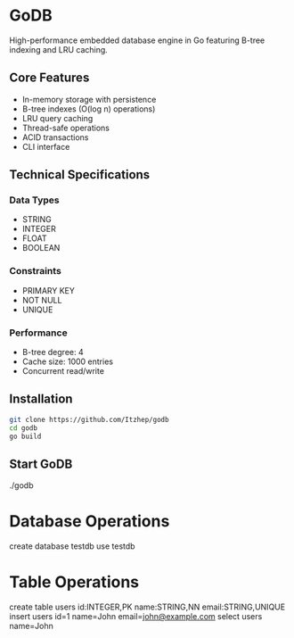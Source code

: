 # GoDB

High-performance embedded database engine in Go featuring B-tree indexing and LRU caching.

## Core Features

- In-memory storage with persistence
- B-tree indexes (O(log n) operations)
- LRU query caching
- Thread-safe operations
- ACID transactions
- CLI interface

## Technical Specifications

### Data Types
- STRING
- INTEGER
- FLOAT
- BOOLEAN

### Constraints
- PRIMARY KEY
- NOT NULL
- UNIQUE

### Performance
- B-tree degree: 4
- Cache size: 1000 entries
- Concurrent read/write

## Installation

```bash
git clone https://github.com/Itzhep/godb
cd godb
go build
```
## Start GoDB
./godb

# Database Operations
create database testdb
use testdb

# Table Operations
create table users id:INTEGER,PK name:STRING,NN email:STRING,UNIQUE
insert users id=1 name=John email=john@example.com
select users name=John